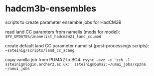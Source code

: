 # hadcm3b-ensembles
scripts to create parameter ensemble jobs for HadCM3B

read land CC paramters from namelis (mods for model):
`$PV_UPDATES/znamelist_hadcm3m21_land_cc.mod`

create default land CC parameter namelist (post-processings scripts): 
`~ssteinig/scripts/land_cc_acang`

copy vanilla job from PUMA2 to BC4:
`rsync -avz -e 'ssh -J ssteinig@login.archer2.ac.uk:' ssteinig@puma2:~/umui_jobs/xpzna ~/umui_jobs`

